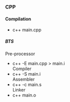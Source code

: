 ### CPP

#### Compilation

* c++ main.cpp

##### BTS

Pre-processor  
* c++ -E main.cpp > main.i  
Compiler  
* c++ -S main.i  
Assembler  
* c++ -c main.s  
Linker  
* c++ main.o  
